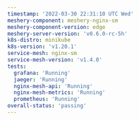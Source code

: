 ```yaml
---
timestamp: '2022-03-30 22:31:10 UTC Wed'
meshery-component: meshery-nginx-sm
meshery-component-version: edge
meshery-server-version: 'v0.6.0-rc-5h'
k8s-distro: minikube
k8s-version: 'v1.20.1'
service-mesh: nginx-sm
service-mesh-version: 'v1.4.0'
tests:
  grafana: 'Running'
  jaeger: 'Running'
  nginx-mesh-api: 'Running'
  nginx-mesh-metrics: 'Running'
  prometheus: 'Running'
overall-status: 'passing'
---
```

